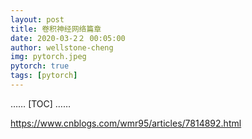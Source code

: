 ```yaml
---
layout: post
title: 卷积神经网络篇章
date: 2020-03-2２ 00:05:00
author: wellstone-cheng
img: pytorch.jpeg
pytorch: true
tags: [pytorch]
---
```

……
[TOC]
……

https://www.cnblogs.com/wmr95/articles/7814892.html
